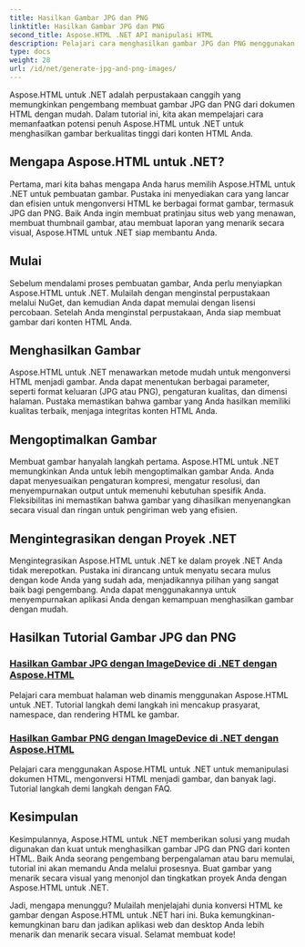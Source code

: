 ```yaml
---
title: Hasilkan Gambar JPG dan PNG
linktitle: Hasilkan Gambar JPG dan PNG
second_title: Aspose.HTML .NET API manipulasi HTML
description: Pelajari cara menghasilkan gambar JPG dan PNG menggunakan Aspose.HTML untuk .NET dengan tutorial kami. Buat grafik yang menakjubkan dengan mudah.
type: docs
weight: 28
url: /id/net/generate-jpg-and-png-images/
---
```

 
Aspose.HTML untuk .NET adalah perpustakaan canggih yang memungkinkan pengembang membuat gambar JPG dan PNG dari dokumen HTML dengan mudah. Dalam tutorial ini, kita akan mempelajari cara memanfaatkan potensi penuh Aspose.HTML untuk .NET untuk menghasilkan gambar berkualitas tinggi dari konten HTML Anda.

## Mengapa Aspose.HTML untuk .NET?

Pertama, mari kita bahas mengapa Anda harus memilih Aspose.HTML untuk .NET untuk pembuatan gambar. Pustaka ini menyediakan cara yang lancar dan efisien untuk mengonversi HTML ke berbagai format gambar, termasuk JPG dan PNG. Baik Anda ingin membuat pratinjau situs web yang menawan, membuat thumbnail gambar, atau membuat laporan yang menarik secara visual, Aspose.HTML untuk .NET siap membantu Anda.

## Mulai

Sebelum mendalami proses pembuatan gambar, Anda perlu menyiapkan Aspose.HTML untuk .NET. Mulailah dengan menginstal perpustakaan melalui NuGet, dan kemudian Anda dapat memulai dengan lisensi percobaan. Setelah Anda menginstal perpustakaan, Anda siap membuat gambar dari konten HTML Anda.

## Menghasilkan Gambar

Aspose.HTML untuk .NET menawarkan metode mudah untuk mengonversi HTML menjadi gambar. Anda dapat menentukan berbagai parameter, seperti format keluaran (JPG atau PNG), pengaturan kualitas, dan dimensi halaman. Pustaka memastikan bahwa gambar yang Anda hasilkan memiliki kualitas terbaik, menjaga integritas konten HTML Anda.

## Mengoptimalkan Gambar

Membuat gambar hanyalah langkah pertama. Aspose.HTML untuk .NET memungkinkan Anda untuk lebih mengoptimalkan gambar Anda. Anda dapat menyesuaikan pengaturan kompresi, mengatur resolusi, dan menyempurnakan output untuk memenuhi kebutuhan spesifik Anda. Fleksibilitas ini memastikan bahwa gambar yang dihasilkan menyenangkan secara visual dan ringan untuk pengiriman web yang efisien.

## Mengintegrasikan dengan Proyek .NET

Mengintegrasikan Aspose.HTML untuk .NET ke dalam proyek .NET Anda tidak merepotkan. Pustaka ini dirancang untuk menyatu secara mulus dengan kode Anda yang sudah ada, menjadikannya pilihan yang sangat baik bagi pengembang. Anda dapat menggunakannya untuk menyempurnakan aplikasi Anda dengan kemampuan menghasilkan gambar dengan mudah.

## Hasilkan Tutorial Gambar JPG dan PNG
### [Hasilkan Gambar JPG dengan ImageDevice di .NET dengan Aspose.HTML](./generate-jpg-images-by-imagedevice/)
Pelajari cara membuat halaman web dinamis menggunakan Aspose.HTML untuk .NET. Tutorial langkah demi langkah ini mencakup prasyarat, namespace, dan rendering HTML ke gambar.
### [Hasilkan Gambar PNG dengan ImageDevice di .NET dengan Aspose.HTML](./generate-png-images-by-imagedevice/)
Pelajari cara menggunakan Aspose.HTML untuk .NET untuk memanipulasi dokumen HTML, mengonversi HTML menjadi gambar, dan banyak lagi. Tutorial langkah demi langkah dengan FAQ.

## Kesimpulan

Kesimpulannya, Aspose.HTML untuk .NET memberikan solusi yang mudah digunakan dan kuat untuk menghasilkan gambar JPG dan PNG dari konten HTML. Baik Anda seorang pengembang berpengalaman atau baru memulai, tutorial ini akan memandu Anda melalui prosesnya. Buat gambar yang menarik secara visual yang menonjol dan tingkatkan proyek Anda dengan Aspose.HTML untuk .NET.

Jadi, mengapa menunggu? Mulailah menjelajahi dunia konversi HTML ke gambar dengan Aspose.HTML untuk .NET hari ini. Buka kemungkinan-kemungkinan baru dan jadikan aplikasi web dan desktop Anda lebih menarik dan menarik secara visual. Selamat membuat kode!